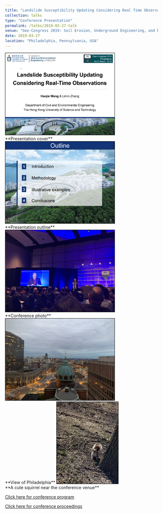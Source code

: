 ```yaml
---
title: "Landslide Susceptibility Updating Considering Real Time Observations"
collection: talks
type: "Conference Presentation"
permalink: /talks/2019-03-27-talk
venue: "Geo-Congress 2019: Soil Erosion, Underground Engineering, and Risk Assessment."
date: 2019-03-27
location: "Philadelphia, Pennsylvania, USA"
---
```


<img src="/images/Haojie%20WANG_Geo-Congress_2019_Page_01.jpg" height="270" style="border:1px solid black">
<br/>
**Presentation cover**

<img src="/images/Haojie%20WANG_Geo-Congress_2019_Page_02.jpg" height="270" style="border:1px solid black">
<br/>
**Presentation outline**

<img src="/images/WeChat%20Image_20211208223501.jpg" height="270" style="border:1px solid black">
<br/>
**Conference photo**

<img src="/images/WeChat%20Image_20211208223506.jpg" height="270" style="border:1px solid black">
<br/>
**View of Philadelphia**

<img src="/images/WeChat%20Image_20211208223510.jpg" height="270" style="border:1px solid black">
<br/>
**A cute squirrel near the conference venue**

[Click here for conference program](https://www.geocongress.org/sites/geocongress.org/2019/files/inline-files/2019-geo-congress-final-program.pdf)

[Click here for conference proceedings](https://ascelibrary.org/doi/book/10.1061/geocongress2019)
